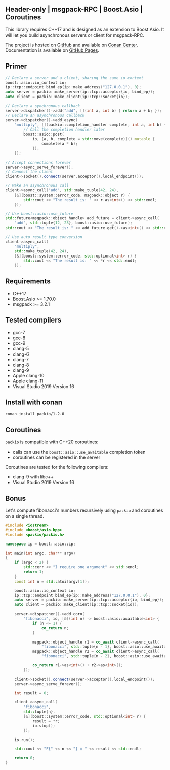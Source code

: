 
## Header-only | msgpack-RPC | Boost.Asio | Coroutines

This library requires C++17 and is designed as an extension to Boost.Asio. It will let you build asynchronous servers or client for msgpack-RPC.

The project is hosted on [GitHub](https://github.com/qchateau/packio/) and available on [Conan Center](https://conan.io/center/). Documentation is available on [GitHub Pages](https://qchateau.github.io/packio/).

## Primer

```cpp
// Declare a server and a client, sharing the same io_context
boost::asio::io_context io;
ip::tcp::endpoint bind_ep{ip::make_address("127.0.0.1"), 0};
auto server = packio::make_server(ip::tcp::acceptor{io, bind_ep});
auto client = packio::make_client(ip::tcp::socket{io});

// Declare a synchronous callback
server->dispatcher()->add("add", [](int a, int b) { return a + b; });
// Declare an asynchronous callback
server->dispatcher()->add_async(
    "multiply", [](packio::completion_handler complete, int a, int b) {
        // Call the completion handler later
        boost::asio::post(
            io, [a, b, complete = std::move(complete)]() mutable {
                complete(a * b);
            });
    });

// Accept connections forever
server->async_serve_forever();
// Connect the client
client->socket().connect(server.acceptor().local_endpoint());

// Make an asynchronous call
client->async_call("add", std::make_tuple(42, 24),
    [&](boost::system::error_code, msgpack::object r) {
        std::cout << "The result is: " << r.as<int>() << std::endl;
    });

// Use boost::asio::use_future
std::future<msgpack::object_handle> add_future = client->async_call(
    "add", std::tuple{12, 23}, boost::asio::use_future);
std::cout << "The result is: " << add_future.get()->as<int>() << std::endl;

// Use auto result type conversion
client->async_call(
    "multiply",
    std::make_tuple(42, 24),
    [&](boost::system::error_code, std::optional<int> r) {
        std::cout << "The result is: " << *r << std::endl;
    });
```

## Requirements

- C++17
- Boost.Asio >= 1.70.0
- msgpack >= 3.2.1

## Tested compilers

- gcc-7
- gcc-8
- gcc-9
- clang-5
- clang-6
- clang-7
- clang-8
- clang-9
- Apple clang-10
- Apple clang-11
- Visual Studio 2019 Version 16

## Install with conan

```bash
conan install packio/1.2.0
```

## Coroutines

``packio`` is compatible with C++20 coroutines:
- calls can use the ``boost::asio::use_awaitable`` completion token
- coroutines can be registered in the server

Coroutines are tested for the following compilers:
- clang-9 with libc++
- Visual Studio 2019 Version 16

## Bonus

Let's compute fibonacci's numbers recursively using ``packio`` and coroutines on a single thread.

```cpp
#include <iostream>
#include <boost/asio.hpp>
#include <packio/packio.h>

namespace ip = boost::asio::ip;

int main(int argc, char** argv)
{
    if (argc < 2) {
        std::cerr << "I require one argument" << std::endl;
        return 1;
    }
    const int n = std::atoi(argv[1]);

    boost::asio::io_context io;
    ip::tcp::endpoint bind_ep{ip::make_address("127.0.0.1"), 0};
    auto server = packio::make_server(ip::tcp::acceptor{io, bind_ep});
    auto client = packio::make_client(ip::tcp::socket{io});

    server->dispatcher()->add_coro(
        "fibonacci", io, [&](int n) -> boost::asio::awaitable<int> {
            if (n <= 1) {
                co_return n;
            }

            msgpack::object_handle r1 = co_await client->async_call(
                "fibonacci", std::tuple{n - 1}, boost::asio::use_awaitable);
            msgpack::object_handle r2 = co_await client->async_call(
                "fibonacci", std::tuple{n - 2}, boost::asio::use_awaitable);

            co_return r1->as<int>() + r2->as<int>();
        });

    client->socket().connect(server->acceptor().local_endpoint());
    server->async_serve_forever();

    int result = 0;

    client->async_call(
        "fibonacci",
        std::tuple{n},
        [&](boost::system::error_code, std::optional<int> r) {
            result = *r;
            io.stop();
        });

    io.run();

    std::cout << "F{" << n << "} = " << result << std::endl;

    return 0;
}
```
